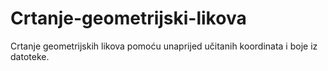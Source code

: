 # Crtanje-geometrijski-likova
Crtanje geometrijskih likova pomoću unaprijed učitanih koordinata i boje iz datoteke.
